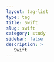 ```yaml
---
layout: tag-list
type: tag
title: Swift
slug: swift
category: study
sidebar: false
description: >
   Swift
---
```

